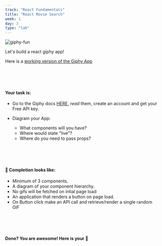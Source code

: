 ```yaml
---
track: "React Fundamentals"
title: "React Movie Search"
week: 1
day: 3
type: "lab"
---
```



![giphy-fun](https://i.imgur.com/wAgoirm.png)

Let's build a react giphy app!

Here is a [working version of the Giphy App](https://h6kdy.csb.app/)

<br>
<br>
<br>

#### Your task is:
* Go to the Giphy docs [HERE](https://developers.giphy.com/docs/), _read_ them, create an account and get your Free API key.

* Diagram your App:
  * What components will you have?
  * Where would state "live"?
  * Where do you need to pass props?

<br>
<br>
<br>


#### 🚀 Completion looks like:

* Minimum of 3 components.
* A diagram of your component hierarchy.
* No gifs will be fetched on intial page load
* An application that renders a button on page load.
* On Button click make an API call and retrieve/render a single random GIF


<br>
<br>
<br>


#### Done? You are awesome! Here is your 🍪

